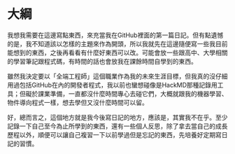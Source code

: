 # 大綱

我想我需要在這邊寫點東西，來充當我在GitHub裡面的第一篇日記。但有點遺憾的是，我不知道該以怎樣的主題來作為開頭，所以我就先在這邊隨便寫一些我目前能想到的東西，之後再看看有什麼好東西可以改。可能會放一些跟高中、大學相關的學習筆記跟程式碼，有時間的話也會放我在課餘時間自學到的東西。

雖然我決定要以「全端工程師」這個職業作為我的未來生涯目標，但我真的沒仔細用過包括GitHub在內的開發者程式，我以前也蠻想碰像是HackMD那種記錄用工具；但礙於課業準備，一直都沒什麼時間專心去碰它們，大概就跟我的機器學習、物件導向程式一樣，想去學但又沒什麼時間可以留。

好，總而言之，這個地方就是我今後寫日記的地方，應該是，其實我不在乎。至少記錄一下自己至今為止所學到的東西，還有一些個人反思，除了拿去當自己的成長歷程以外，順便可以讓自己複習一下以前學過但是忘記的東西，先培養好定期寫日記的習慣。
